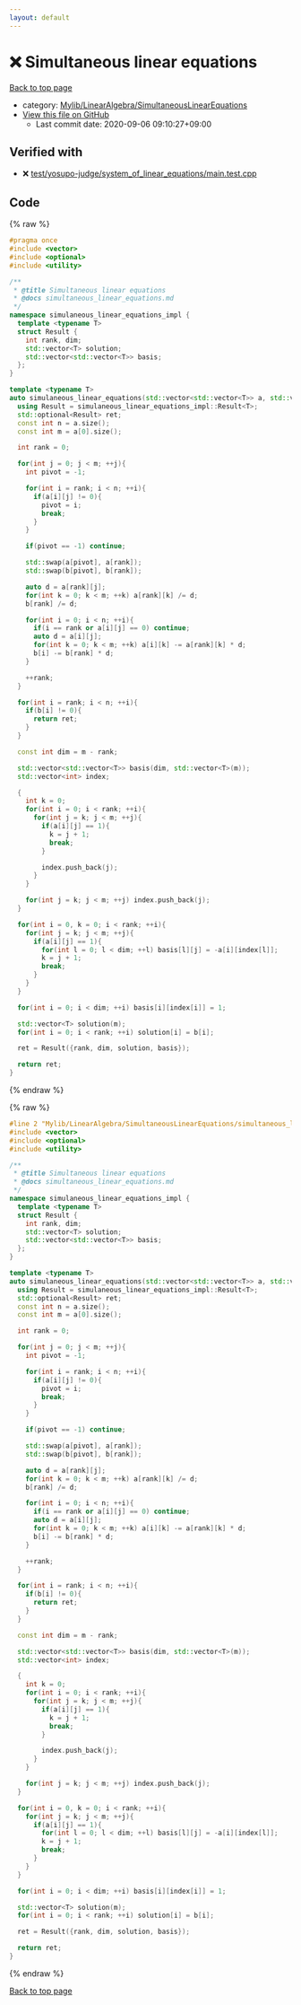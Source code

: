 ```yaml
---
layout: default
---
```


<!-- mathjax config similar to math.stackexchange -->
<script type="text/javascript" async
  src="https://cdnjs.cloudflare.com/ajax/libs/mathjax/2.7.5/MathJax.js?config=TeX-MML-AM_CHTML">
</script>
<script type="text/x-mathjax-config">
  MathJax.Hub.Config({
    TeX: { equationNumbers: { autoNumber: "AMS" }},
    tex2jax: {
      inlineMath: [ ['$','$'] ],
      processEscapes: true
    },
    "HTML-CSS": { matchFontHeight: false },
    displayAlign: "left",
    displayIndent: "2em"
  });
</script>

<script type="text/javascript" src="https://cdnjs.cloudflare.com/ajax/libs/jquery/3.4.1/jquery.min.js"></script>
<script src="https://cdn.jsdelivr.net/npm/jquery-balloon-js@1.1.2/jquery.balloon.min.js" integrity="sha256-ZEYs9VrgAeNuPvs15E39OsyOJaIkXEEt10fzxJ20+2I=" crossorigin="anonymous"></script>
<script type="text/javascript" src="../../../../assets/js/copy-button.js"></script>
<link rel="stylesheet" href="../../../../assets/css/copy-button.css" />


# :x: Simultaneous linear equations

<a href="../../../../index.html">Back to top page</a>

* category: <a href="../../../../index.html#0f2e8b5b008805076abcf42bbba8c8c1">Mylib/LinearAlgebra/SimultaneousLinearEquations</a>
* <a href="{{ site.github.repository_url }}/blob/master/Mylib/LinearAlgebra/SimultaneousLinearEquations/simultaneous_linear_equations.cpp">View this file on GitHub</a>
    - Last commit date: 2020-09-06 09:10:27+09:00




## Verified with

* :x: <a href="../../../../verify/test/yosupo-judge/system_of_linear_equations/main.test.cpp.html">test/yosupo-judge/system_of_linear_equations/main.test.cpp</a>


## Code

<a id="unbundled"></a>
{% raw %}
```cpp
#pragma once
#include <vector>
#include <optional>
#include <utility>

/**
 * @title Simultaneous linear equations
 * @docs simultaneous_linear_equations.md
 */
namespace simulaneous_linear_equations_impl {
  template <typename T>
  struct Result {
    int rank, dim;
    std::vector<T> solution;
    std::vector<std::vector<T>> basis;
  };
}

template <typename T>
auto simulaneous_linear_equations(std::vector<std::vector<T>> a, std::vector<T> b){
  using Result = simulaneous_linear_equations_impl::Result<T>;
  std::optional<Result> ret;
  const int n = a.size();
  const int m = a[0].size();

  int rank = 0;

  for(int j = 0; j < m; ++j){
    int pivot = -1;

    for(int i = rank; i < n; ++i){
      if(a[i][j] != 0){
        pivot = i;
        break;
      }
    }

    if(pivot == -1) continue;

    std::swap(a[pivot], a[rank]);
    std::swap(b[pivot], b[rank]);

    auto d = a[rank][j];
    for(int k = 0; k < m; ++k) a[rank][k] /= d;
    b[rank] /= d;

    for(int i = 0; i < n; ++i){
      if(i == rank or a[i][j] == 0) continue;
      auto d = a[i][j];
      for(int k = 0; k < m; ++k) a[i][k] -= a[rank][k] * d;
      b[i] -= b[rank] * d;
    }

    ++rank;
  }

  for(int i = rank; i < n; ++i){
    if(b[i] != 0){
      return ret;
    }
  }

  const int dim = m - rank;

  std::vector<std::vector<T>> basis(dim, std::vector<T>(m));
  std::vector<int> index;

  {
    int k = 0;
    for(int i = 0; i < rank; ++i){
      for(int j = k; j < m; ++j){
        if(a[i][j] == 1){
          k = j + 1;
          break;
        }

        index.push_back(j);
      }
    }

    for(int j = k; j < m; ++j) index.push_back(j);
  }

  for(int i = 0, k = 0; i < rank; ++i){
    for(int j = k; j < m; ++j){
      if(a[i][j] == 1){
        for(int l = 0; l < dim; ++l) basis[l][j] = -a[i][index[l]];
        k = j + 1;
        break;
      }
    }
  }

  for(int i = 0; i < dim; ++i) basis[i][index[i]] = 1;

  std::vector<T> solution(m);
  for(int i = 0; i < rank; ++i) solution[i] = b[i];

  ret = Result({rank, dim, solution, basis});

  return ret;
}

```
{% endraw %}

<a id="bundled"></a>
{% raw %}
```cpp
#line 2 "Mylib/LinearAlgebra/SimultaneousLinearEquations/simultaneous_linear_equations.cpp"
#include <vector>
#include <optional>
#include <utility>

/**
 * @title Simultaneous linear equations
 * @docs simultaneous_linear_equations.md
 */
namespace simulaneous_linear_equations_impl {
  template <typename T>
  struct Result {
    int rank, dim;
    std::vector<T> solution;
    std::vector<std::vector<T>> basis;
  };
}

template <typename T>
auto simulaneous_linear_equations(std::vector<std::vector<T>> a, std::vector<T> b){
  using Result = simulaneous_linear_equations_impl::Result<T>;
  std::optional<Result> ret;
  const int n = a.size();
  const int m = a[0].size();

  int rank = 0;

  for(int j = 0; j < m; ++j){
    int pivot = -1;

    for(int i = rank; i < n; ++i){
      if(a[i][j] != 0){
        pivot = i;
        break;
      }
    }

    if(pivot == -1) continue;

    std::swap(a[pivot], a[rank]);
    std::swap(b[pivot], b[rank]);

    auto d = a[rank][j];
    for(int k = 0; k < m; ++k) a[rank][k] /= d;
    b[rank] /= d;

    for(int i = 0; i < n; ++i){
      if(i == rank or a[i][j] == 0) continue;
      auto d = a[i][j];
      for(int k = 0; k < m; ++k) a[i][k] -= a[rank][k] * d;
      b[i] -= b[rank] * d;
    }

    ++rank;
  }

  for(int i = rank; i < n; ++i){
    if(b[i] != 0){
      return ret;
    }
  }

  const int dim = m - rank;

  std::vector<std::vector<T>> basis(dim, std::vector<T>(m));
  std::vector<int> index;

  {
    int k = 0;
    for(int i = 0; i < rank; ++i){
      for(int j = k; j < m; ++j){
        if(a[i][j] == 1){
          k = j + 1;
          break;
        }

        index.push_back(j);
      }
    }

    for(int j = k; j < m; ++j) index.push_back(j);
  }

  for(int i = 0, k = 0; i < rank; ++i){
    for(int j = k; j < m; ++j){
      if(a[i][j] == 1){
        for(int l = 0; l < dim; ++l) basis[l][j] = -a[i][index[l]];
        k = j + 1;
        break;
      }
    }
  }

  for(int i = 0; i < dim; ++i) basis[i][index[i]] = 1;

  std::vector<T> solution(m);
  for(int i = 0; i < rank; ++i) solution[i] = b[i];

  ret = Result({rank, dim, solution, basis});

  return ret;
}

```
{% endraw %}

<a href="../../../../index.html">Back to top page</a>


